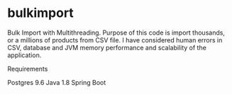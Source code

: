 # bulkimport
Bulk Import with Multithreading. Purpose of this code is import thousands, or a millions of products from CSV file. I have considered human errors in CSV, database and JVM memory performance and scalability of the application. 

Requirements

Postgres 9.6
Java 1.8
Spring Boot


